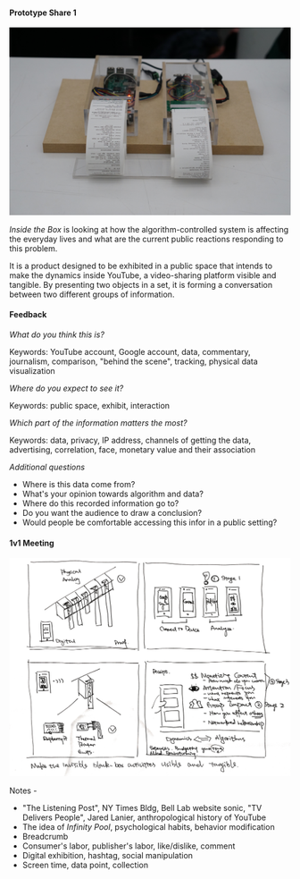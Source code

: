 #### Prototype Share 1
![alt text](Assets/DSC04943.JPG "Prototype")

*Inside the Box* is looking at how the algorithm-controlled system is affecting the everyday lives and what are the current public reactions responding to this problem. 

It is a product designed to be exhibited in a public space that intends to make the dynamics inside YouTube, a video-sharing platform visible and tangible. By presenting two objects in a set, it is forming a conversation between two different groups of information.

#### Feedback

*What do you think this is?* 

Keywords: YouTube account, Google account, data, commentary, journalism, comparison, "behind the scene", tracking, physical data visualization

*Where do you expect to see it?*

Keywords: public space, exhibit, interaction 

*Which part of the information matters the most?*

Keywords: data, privacy, IP address, channels of getting the data, advertising, correlation, face, monetary value and their association

*Additional questions*

* Where is this data come from?
* What's your opinion towards algorithm and data?
* Where do this recorded information go to?
* Do you want the audience to draw a conclusion?
* Would people be comfortable accessing this infor in a public setting?

#### 1v1 Meeting
![alt text](Assets/5_56_51.png "User Journey")

Notes -
* "The Listening Post", NY Times Bldg, Bell Lab website sonic, "TV Delivers People", Jared Lanier, anthropological history of YouTube
* The idea of *Infinity Pool*, psychological habits, behavior modification
* Breadcrumb
* Consumer's labor, publisher's labor, like/dislike, comment
* Digital exhibition, hashtag, social manipulation
* Screen time, data point, collection




